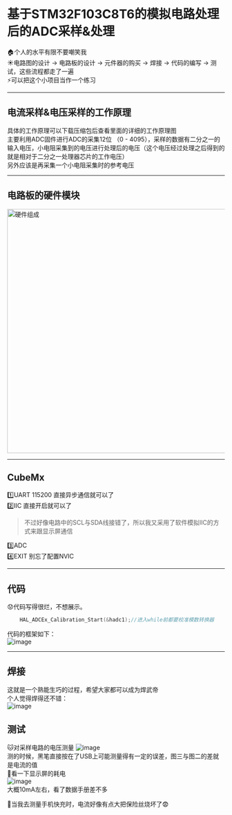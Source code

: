 # 基于STM32F103C8T6的模拟电路处理后的ADC采样&处理  
🏠个人的水平有限不要嘲笑我  
☀️电路图的设计 -> 电路板的设计 -> 元件器的购买 -> 焊接 -> 代码的编写 -> 测试，这些流程都走了一遍  
⚡可以把这个小项目当作一个练习
***
## 电流采样&电压采样的工作原理  
具体的工作原理可以下载压缩包后查看里面的详细的工作原理图  
主要利用ADC固件进行ADC的采集12位
（0 - 4095），采样的数据有二分之一的输入电压，小电阻采集到的电压进行处理后的电压（这个电压经过处理之后得到的就是相对于二分之一处理器芯片的工作电压）  
另外应该是再采集一个小电阻采集时的参考电压  
***
## 电路板的硬件模块  
<img width="565" alt="硬件组成" src="https://github.com/user-attachments/assets/3a0a7146-c043-414f-b359-95b208a41e95" />    

***  

## CubeMx  
1️⃣UART 115200 直接异步通信就可以了  
2️⃣IIC  直接开启就可以了
> 不过好像电路中的SCL与SDA线接错了，所以我又采用了软件模拟IIC的方式来跟显示屏通信

3️⃣ADC  
4️⃣EXIT  别忘了配置NVIC    
***

## 代码
😟代码写得很烂，不想展示。
```c
	HAL_ADCEx_Calibration_Start(&hadc1);//进入while前都要校准模数转换器
```

代码的框架如下：  
![image](https://github.com/user-attachments/assets/503992b9-2908-4373-bbf4-ef852638682f)  
***  

## 焊接
这就是一个熟能生巧的过程，希望大家都可以成为焊武帝  
个人觉得焊得还不错：  
![image](https://github.com/user-attachments/assets/6d02b238-1ff2-44dd-af27-ac60194a745f)  

## 测试
🐱对采样电路的电压测量
![image](https://github.com/user-attachments/assets/5a99a610-fb02-4b72-9f90-46f9af5613e2)  
测的时候，黑笔直接按在了USB上可能测量得有一定的误差，图三与图二的差就是电流的值  
🐶看一下显示屏的耗电  
![image](https://github.com/user-attachments/assets/ecd15b1d-ea02-42cf-b9c5-575dd3bbfa99)  
大概10mA左右，看了数据手册差不多

🐰当我去测量手机快充时，电流好像有点大把保险丝烧坏了😨






